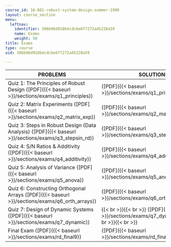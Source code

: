 ```yaml
---
course_id: 16-881-robust-system-design-summer-1998
layout: course_section
menu:
  leftnav:
    identifier: 306b96d918b4cdcbe6f7272ad5228a59
    name: Exams
    weight: 50
title: Exams
type: course
uid: 306b96d918b4cdcbe6f7272ad5228a59

---
```


| PROBLEMS | SOLUTIONS |
| --- | --- |
| Quiz 1: The Principles of Robust Design ([PDF]({{< baseurl >}}/sections/exams/q1_principles)) | ([PDF]({{< baseurl >}}/sections/exams/q1_principles_soln)) |
| Quiz 2: Matrix Experiments ([PDF]({{< baseurl >}}/sections/exams/q2_matrix_exp)) | ([PDF]({{< baseurl >}}/sections/exams/q2_matrix_exp_soln)) |
| Quiz 3: Steps in Robust Design (Data Analysis) ([PDF]({{< baseurl >}}/sections/exams/q3_stepsin_rd)) | ([PDF]({{< baseurl >}}/sections/exams/q3_steps_in_rd_soln3)) |
| Quiz 4: S/N Ratios & Additivity ([PDF]({{< baseurl >}}/sections/exams/q4_additivity)) | ([PDF]({{< baseurl >}}/sections/exams/q4_additivity_soln)) |
| Quiz 5: Analysis of Variance ([PDF]({{< baseurl >}}/sections/exams/q5_anova)) | ([PDF]({{< baseurl >}}/sections/exams/q5_anova_soln)) |
| Quiz 6: Constructing Orthogonal Arrays ([PDF]({{< baseurl >}}/sections/exams/q6_orth_arrays)) | ([PDF]({{< baseurl >}}/sections/exams/q6_orth_arrays_soln)) |
| Quiz 7: Design of Dynamic Systems ([PDF]({{< baseurl >}}/sections/exams/q7_dynamic)) |  {{< br >}}{{< br >}} ([PDF]({{< baseurl >}}/sections/exams/q7_dynamic_soln)) {{< br >}}{{< br >}}  |
| Final Exam ([PDF]({{< baseurl >}}/sections/exams/rd_final9)) | ([PDF]({{< baseurl >}}/sections/exams/rd_final9_soln))